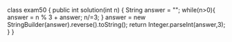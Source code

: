 class exam50 {
    public int solution(int n) {
        String answer = "";
        while(n>0){
            answer = n % 3 + answer;
            n/=3;
        }
        answer = new StringBuilder(answer).reverse().toString();
        return Integer.parseInt(answer,3);
    }
}
